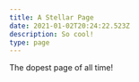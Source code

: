 ```yaml
---
title: A Stellar Page
date: 2021-01-02T20:24:22.523Z
description: So cool!
type: page
---
```


The dopest page of all time!
